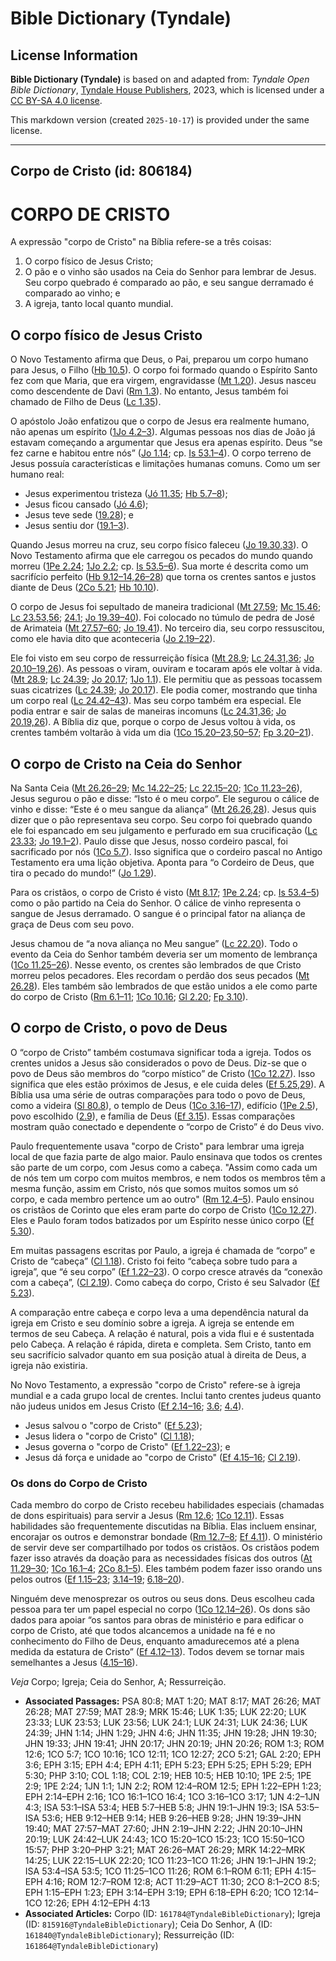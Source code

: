 # Bible Dictionary (Tyndale)

## License Information

**Bible Dictionary (Tyndale)** is based on and adapted from: _Tyndale Open Bible Dictionary_, [Tyndale House Publishers](https://tyndaleopenresources.com/), 2023, which is licensed under a [CC BY-SA 4.0 license](https://creativecommons.org/licenses/by-sa/4.0/legalcode.en).

This markdown version (created `2025-10-17`) is provided under the same license.



--------------------------------

## Corpo de Cristo (id: 806184)

CORPO DE CRISTO
===============

A expressão "corpo de Cristo" na Bíblia refere\-se a três coisas:

1. O corpo físico de Jesus Cristo;
2. O pão e o vinho são usados na Ceia do Senhor para lembrar de Jesus. Seu corpo quebrado é comparado ao pão, e seu sangue derramado é comparado ao vinho; e
3. A igreja, tanto local quanto mundial.

O corpo físico de Jesus Cristo
------------------------------

O Novo Testamento afirma que Deus, o Pai, preparou um corpo humano para Jesus, o Filho ([Hb 10\.5](https://ref.ly/Heb10:5)). O corpo foi formado quando o Espírito Santo fez com que Maria, que era virgem, engravidasse ([Mt 1\.20](https://ref.ly/Matt1:20)). Jesus nasceu como descendente de Davi ([Rm 1\.3](https://ref.ly/Rom1:3)). No entanto, Jesus também foi chamado de Filho de Deus ([Lc 1\.35](https://ref.ly/Luke1:35)).

O apóstolo João enfatizou que o corpo de Jesus era realmente humano, não apenas um espírito ([1Jo 4\.2–3](https://ref.ly/1John4:2-1John4:3)). Algumas pessoas nos dias de João já estavam começando a argumentar que Jesus era apenas espírito. Deus “se fez carne e habitou entre nós” ([Jo 1\.14](https://ref.ly/John1:14); cp. [Is 53\.1–4](https://ref.ly/Isa53:1-Isa53:4)). O corpo terreno de Jesus possuía características e limitações humanas comuns. Como um ser humano real:

* Jesus experimentou tristeza ([Jó 11\.35](https://ref.ly/John11:35); [Hb 5\.7–8](https://ref.ly/Heb5:7-Heb5:8));
* Jesus ficou cansado ([Jó 4\.6](https://ref.ly/John4:6));
* Jesus teve sede ([19\.28](https://ref.ly/John19:28)); e
* Jesus sentiu dor ([19\.1–3](https://ref.ly/John19:1-John19:3)).

Quando Jesus morreu na cruz, seu corpo físico faleceu ([Jo 19\.30,33](https://ref.ly/John19:30,John19:33)). O Novo Testamento afirma que ele carregou os pecados do mundo quando morreu ([1Pe 2\.24](https://ref.ly/1Pet2:24); [1Jo 2\.2](https://ref.ly/1John2:2); cp. [Is 53\.5–6](https://ref.ly/Isa53:5-Isa53:6)). Sua morte é descrita como um sacrifício perfeito ([Hb 9\.12–14,26–28](https://ref.ly/Heb9:12-Heb9:14,Heb9:26-Heb9:28)) que torna os crentes santos e justos diante de Deus ([2Co 5\.21](https://ref.ly/2Cor5:21); [Hb 10\.10](https://ref.ly/Heb10:10)).

O corpo de Jesus foi sepultado de maneira tradicional ([Mt 27\.59](https://ref.ly/Matt27:59); [Mc 15\.46](https://ref.ly/Mark15:46); [Lc 23\.53,56](https://ref.ly/Luke23:53,Luke23:56); [24\.1](https://ref.ly/Luke24:1); [Jo 19\.39–40](https://ref.ly/John19:39-John19:40)). Foi colocado no túmulo de pedra de José de Arimateia ([Mt 27\.57–60](https://ref.ly/Matt27:57-Matt27:60); [Jo 19\.41](https://ref.ly/John19:41)). No terceiro dia, seu corpo ressuscitou, como ele havia dito que aconteceria ([Jo 2\.19–22](https://ref.ly/John2:19-John2:22)).

Ele foi visto em seu corpo de ressurreição física ([Mt 28\.9](https://ref.ly/Matt28:9); [Lc 24\.31,36](https://ref.ly/Luke24:31,Luke24:36); [Jo 20\.10–19,26](https://ref.ly/John20:10-John20:19,John20:26)). As pessoas o viram, ouviram e tocaram após ele voltar à vida. ([Mt 28\.9](https://ref.ly/Matt28:9); [Lc 24\.39](https://ref.ly/Luke24:39); [Jo 20\.17](https://ref.ly/John20:17); [1Jo 1\.1](https://ref.ly/1John1:1)). Ele permitiu que as pessoas tocassem suas cicatrizes ([Lc 24\.39](https://ref.ly/Luke24:39); [Jo 20\.17](https://ref.ly/John20:17)). Ele podia comer, mostrando que tinha um corpo real ([Lc 24\.42–43](https://ref.ly/Luke24:42-Luke24:43)). Mas seu corpo também era especial. Ele podia entrar e sair de salas de maneiras incomuns ([Lc 24\.31,36](https://ref.ly/Luke24:31,Luke24:36); [Jo 20\.19,26](https://ref.ly/John20:19,John20:26)). A Bíblia diz que, porque o corpo de Jesus voltou à vida, os crentes também voltarão à vida um dia ([1Co 15\.20–23,50–57](https://ref.ly/1Cor15:20-1Cor15:23,1Cor15:50-1Cor15:57); [Fp 3\.20–21](https://ref.ly/Phil3:20-Phil3:21)).

O corpo de Cristo na Ceia do Senhor
-----------------------------------

Na Santa Ceia ([Mt 26\.26–29](https://ref.ly/Matt26:26-Matt26:29); [Mc 14\.22–25](https://ref.ly/Mark14:22-Mark14:25); [Lc 22\.15–20](https://ref.ly/Luke22:15-Luke22:20); [1Co 11\.23–26](https://ref.ly/1Cor11:23-1Cor11:26)), Jesus segurou o pão e disse: “Isto é o meu corpo”. Ele segurou o cálice de vinho e disse: “Este é o meu sangue da aliança” ([Mt 26\.26,28](https://ref.ly/Matt26:26,Matt26:28)). Jesus quis dizer que o pão representava seu corpo. Seu corpo foi quebrado quando ele foi espancado em seu julgamento e perfurado em sua crucificação ([Lc 23\.33](https://ref.ly/Luke23:33); [Jo 19\.1–2](https://ref.ly/John19:1-John19:2)). Paulo disse que Jesus, nosso cordeiro pascal, foi sacrificado por nós ([1Co 5\.7](https://ref.ly/1Cor5:7)). Isso significa que o cordeiro pascal no Antigo Testamento era uma lição objetiva. Aponta para “o Cordeiro de Deus, que tira o pecado do mundo!” ([Jo 1\.29](https://ref.ly/John1:29)).

Para os cristãos, o corpo de Cristo é visto ([Mt 8\.17](https://ref.ly/Matt8:17); [1Pe 2\.24](https://ref.ly/1Pet2:24); cp. [Is 53\.4–5](https://ref.ly/Isa53:4-Isa53:5)) como o pão partido na Ceia do Senhor. O cálice de vinho representa o sangue de Jesus derramado. O sangue é o principal fator na aliança de graça de Deus com seu povo.

Jesus chamou de “a nova aliança no Meu sangue” ([Lc 22\.20](https://ref.ly/Luke22:20)). Todo o evento da Ceia do Senhor também deveria ser um momento de lembrança ([1Co 11\.25–26](https://ref.ly/1Cor11:25-1Cor11:26)). Nesse evento, os crentes são lembrados de que Cristo morreu pelos pecadores. Eles recordam o perdão dos seus pecados ([Mt 26\.28](https://ref.ly/Matt26:28)). Eles também são lembrados de que estão unidos a ele como parte do corpo de Cristo ([Rm 6\.1–11](https://ref.ly/Rom6:1-Rom6:11); [1Co 10\.16](https://ref.ly/1Cor10:16); [Gl 2\.20](https://ref.ly/Gal2:20); [Fp 3\.10](https://ref.ly/Phil3:10)).

O corpo de Cristo, o povo de Deus
---------------------------------

O “corpo de Cristo” também costumava significar toda a igreja. Todos os crentes unidos a Jesus são considerados o povo de Deus. Diz\-se que o povo de Deus são membros do “corpo místico” de Cristo ([1Co 12\.27](https://ref.ly/1Cor12:27)). Isso significa que eles estão próximos de Jesus, e ele cuida deles ([Ef 5\.25,29](https://ref.ly/Eph5:25,Eph5:29)). A Bíblia usa uma série de outras comparações para todo o povo de Deus, como a videira ([Sl 80\.8](https://ref.ly/Ps80:8)), o templo de Deus ([1Co 3\.16–17](https://ref.ly/1Cor3:16-1Cor3:17)), edifício ([1Pe 2\.5](https://ref.ly/1Pet2:5)), povo escolhido ([2\.9](https://ref.ly/1Pet2:9)), e família de Deus ([Ef 3\.15](https://ref.ly/Eph3:15)). Essas comparações mostram quão conectado e dependente o “corpo de Cristo” é do Deus vivo.

Paulo frequentemente usava "corpo de Cristo" para lembrar uma igreja local de que fazia parte de algo maior. Paulo ensinava que todos os crentes são parte de um corpo, com Jesus como a cabeça. "Assim como cada um de nós tem um corpo com muitos membros, e nem todos os membros têm a mesma função, assim em Cristo, nós que somos muitos somos um só corpo, e cada membro pertence um ao outro" ([Rm 12\.4–5](https://ref.ly/Rom12:4-Rom12:5)). Paulo ensinou os cristãos de Corinto que eles eram parte do corpo de Cristo ([1Co 12\.27](https://ref.ly/1Cor12:27)). Eles e Paulo foram todos batizados por um Espírito nesse único corpo ([Ef 5\.30](https://ref.ly/Eph5:30)).

Em muitas passagens escritas por Paulo, a igreja é chamada de “corpo” e Cristo de “cabeça” ([Cl 1\.18](https://ref.ly/Col1:18)). Cristo foi feito “cabeça sobre tudo para a igreja”, que “é seu corpo” ([Ef 1\.22–23](https://ref.ly/Eph1:22-Eph1:23)). O corpo cresce através da “conexão com a cabeça”, ([Cl 2\.19](https://ref.ly/Col2:19)). Como cabeça do corpo, Cristo é seu Salvador ([Ef 5\.23](https://ref.ly/Eph5:23)).

A comparação entre cabeça e corpo leva a uma dependência natural da igreja em Cristo e seu domínio sobre a igreja. A igreja se entende em termos de seu Cabeça. A relação é natural, pois a vida flui e é sustentada pelo Cabeça. A relação é rápida, direta e completa. Sem Cristo, tanto em seu sacrifício salvador quanto em sua posição atual à direita de Deus, a igreja não existiria.

No Novo Testamento, a expressão "corpo de Cristo" refere\-se à igreja mundial e a cada grupo local de crentes. Inclui tanto crentes judeus quanto não judeus unidos em Jesus Cristo ([Ef 2\.14–16](https://ref.ly/Eph2:14-Eph2:16); [3\.6](https://ref.ly/Eph3:6); [4\.4](https://ref.ly/Eph4:4)).

* Jesus salvou o "corpo de Cristo" ([Ef 5\.23](https://ref.ly/Eph5:23));
* Jesus lidera o "corpo de Cristo" ([Cl 1\.18](https://ref.ly/Col1:18));
* Jesus governa o "corpo de Cristo" ([Ef 1\.22–23](https://ref.ly/Eph1:22-Eph1:23)); e
* Jesus dá força e unidade ao "corpo de Cristo" ([Ef 4\.15–16](https://ref.ly/Eph4:15-Eph4:16); [Cl 2\.19](https://ref.ly/Col2:19)).

### Os dons do Corpo de Cristo

Cada membro do corpo de Cristo recebeu habilidades especiais (chamadas de dons espirituais) para servir a Jesus ([Rm 12\.6](https://ref.ly/Rom12:6); [1Co 12\.11](https://ref.ly/1Cor12:11)). Essas habilidades são frequentemente discutidas na Bíblia. Elas incluem ensinar, encorajar os outros e demonstrar bondade ([Rm 12\.7–8](https://ref.ly/Rom12:7-Rom12:8); [Ef 4\.11](https://ref.ly/Eph4:11)). O ministério de servir deve ser compartilhado por todos os cristãos. Os cristãos podem fazer isso através da doação para as necessidades físicas dos outros ([At 11\.29–30](https://ref.ly/Acts11:29-Acts11:30); [1Co 16\.1–4](https://ref.ly/1Cor16:1-1Cor16:4); [2Co 8\.1–5](https://ref.ly/2Cor8:1-2Cor8:5)). Eles também podem fazer isso orando uns pelos outros ([Ef 1\.15–23](https://ref.ly/Eph1:15-Eph1:23); [3\.14–19](https://ref.ly/Eph3:14-Eph3:19); [6\.18–20](https://ref.ly/Eph6:18-Eph6:20)).

Ninguém deve menosprezar os outros ou seus dons. Deus escolheu cada pessoa para ter um papel especial no corpo ([1Co 12\.14–26](https://ref.ly/1Cor12:14-1Cor12:26)). Os dons são dados para apoiar “os santos para obras de ministério e para edificar o corpo de Cristo, até que todos alcancemos a unidade na fé e no conhecimento do Filho de Deus, enquanto amadurecemos até a plena medida da estatura de Cristo” ([Ef 4\.12–13](https://ref.ly/Eph4:12-Eph4:13)). Todos devem se tornar mais semelhantes a Jesus ([4\.15–16](https://ref.ly/Eph4:15-Eph4:16)).

*Veja* Corpo; Igreja; Ceia do Senhor, A; Ressurreição.

* **Associated Passages:** PSA 80:8; MAT 1:20; MAT 8:17; MAT 26:26; MAT 26:28; MAT 27:59; MAT 28:9; MRK 15:46; LUK 1:35; LUK 22:20; LUK 23:33; LUK 23:53; LUK 23:56; LUK 24:1; LUK 24:31; LUK 24:36; LUK 24:39; JHN 1:14; JHN 1:29; JHN 4:6; JHN 11:35; JHN 19:28; JHN 19:30; JHN 19:33; JHN 19:41; JHN 20:17; JHN 20:19; JHN 20:26; ROM 1:3; ROM 12:6; 1CO 5:7; 1CO 10:16; 1CO 12:11; 1CO 12:27; 2CO 5:21; GAL 2:20; EPH 3:6; EPH 3:15; EPH 4:4; EPH 4:11; EPH 5:23; EPH 5:25; EPH 5:29; EPH 5:30; PHP 3:10; COL 1:18; COL 2:19; HEB 10:5; HEB 10:10; 1PE 2:5; 1PE 2:9; 1PE 2:24; 1JN 1:1; 1JN 2:2; ROM 12:4–ROM 12:5; EPH 1:22–EPH 1:23; EPH 2:14–EPH 2:16; 1CO 16:1–1CO 16:4; 1CO 3:16–1CO 3:17; 1JN 4:2–1JN 4:3; ISA 53:1–ISA 53:4; HEB 5:7–HEB 5:8; JHN 19:1–JHN 19:3; ISA 53:5–ISA 53:6; HEB 9:12–HEB 9:14; HEB 9:26–HEB 9:28; JHN 19:39–JHN 19:40; MAT 27:57–MAT 27:60; JHN 2:19–JHN 2:22; JHN 20:10–JHN 20:19; LUK 24:42–LUK 24:43; 1CO 15:20–1CO 15:23; 1CO 15:50–1CO 15:57; PHP 3:20–PHP 3:21; MAT 26:26–MAT 26:29; MRK 14:22–MRK 14:25; LUK 22:15–LUK 22:20; 1CO 11:23–1CO 11:26; JHN 19:1–JHN 19:2; ISA 53:4–ISA 53:5; 1CO 11:25–1CO 11:26; ROM 6:1–ROM 6:11; EPH 4:15–EPH 4:16; ROM 12:7–ROM 12:8; ACT 11:29–ACT 11:30; 2CO 8:1–2CO 8:5; EPH 1:15–EPH 1:23; EPH 3:14–EPH 3:19; EPH 6:18–EPH 6:20; 1CO 12:14–1CO 12:26; EPH 4:12–EPH 4:13
* **Associated Articles:** Corpo (ID: `161784@TyndaleBibleDictionary`); Igreja (ID: `815916@TyndaleBibleDictionary`); Ceia Do Senhor, A (ID: `161840@TyndaleBibleDictionary`); Ressurreição (ID: `161864@TyndaleBibleDictionary`)

